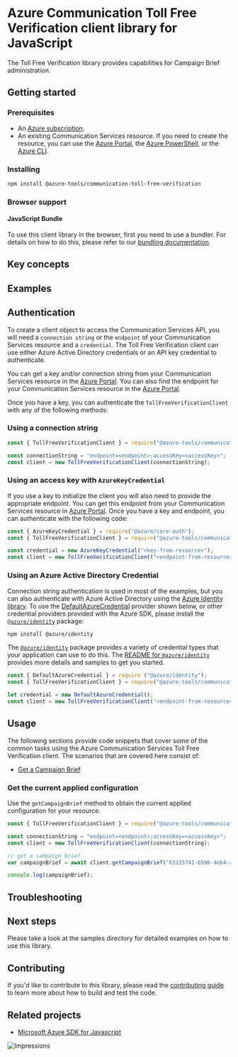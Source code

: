 # Azure Communication Toll Free Verification client library for JavaScript

The Toll Free Verification library provides capabilities for Campaign Brief administration.

## Getting started

### Prerequisites

- An [Azure subscription][azure_sub].
- An existing Communication Services resource. If you need to create the resource, you can use the [Azure Portal][azure_portal], the [Azure PowerShell][azure_powershell], or the [Azure CLI][azure_cli].

### Installing

```bash
npm install @azure-tools/communication-toll-free-verification
```

### Browser support

#### JavaScript Bundle

To use this client library in the browser, first you need to use a bundler. For details on how to do this, please refer to our [bundling documentation](https://aka.ms/AzureSDKBundling).

## Key concepts

## Examples

## Authentication

To create a client object to access the Communication Services API, you will need a `connection string` or the `endpoint` of your Communication Services resource and a `credential`. The Toll Free Verification client can use either Azure Active Directory credentials or an API key credential to authenticate.

You can get a key and/or connection string from your Communication Services resource in the [Azure Portal][azure_portal]. You can also find the endpoint for your Communication Services resource in the [Azure Portal][azure_portal].

Once you have a key, you can authenticate the `TollFreeVerificationClient` with any of the following methods:

### Using a connection string

```javascript
const { TollFreeVerificationClient } = require("@azure-tools/communication-toll-free-verification");

const connectionString = "endpoint=<endpoint>;accessKey=<accessKey>";
const client = new TollFreeVerificationClient(connectionString);
```

### Using an access key with `AzureKeyCredential`

If you use a key to initialize the client you will also need to provide the appropriate endpoint. You can get this endpoint from your Communication Services resource in [Azure Portal][azure_portal]. Once you have a key and endpoint, you can authenticate with the following code:

```javascript
const { AzureKeyCredential } = require("@azure/core-auth");
const { TollFreeVerificationClient } = require("@azure-tools/communication-toll-free-verification");

const credential = new AzureKeyCredential("<key-from-resource>");
const client = new TollFreeVerificationClient("<endpoint-from-resource>", credential);
```

### Using an Azure Active Directory Credential

Connection string authentication is used in most of the examples, but you can also authenticate with Azure Active Directory using the [Azure Identity library][azure_identity]. To use the [DefaultAzureCredential][defaultazurecredential] provider shown below, or other credential providers provided with the Azure SDK, please install the [`@azure/identity`][azure_identity] package:

```bash
npm install @azure/identity
```

The [`@azure/identity`][azure_identity] package provides a variety of credential types that your application can use to do this. The [README for `@azure/identity`][azure_identity_readme] provides more details and samples to get you started.

```javascript
const { DefaultAzureCredential } = require ("@azure/identity");
const { TollFreeVerificationClient } = require("@azure-tools/communication-toll-free-verification");

let credential = new DefaultAzureCredential();
const client = new TollFreeVerificationClient("<endpoint-from-resource>", credential);
```

## Usage

The following sections provide code snippets that cover some of the common tasks using the Azure Communication Services Toll Free Verification client. The scenarios that are covered here consist of:

- [Get a Campaign Brief](#get-a-campaign-brief)

### Get the current applied configuration
Use the `getCampaignBrief` method to obtain the current applied configuration for your resource.

```javascript
const { TollFreeVerificationClient } = require("@azure-tools/communication-toll-free-verification");

const connectionString = "endpoint=<endpoint>;accessKey=<accessKey>";
const client = new TollFreeVerificationClient(connectionString);

// get a campaign brief
var campaignBrief = await client.getCampaignBrief("63215741-b596-4eb4-a9c0-b2905ce22cb0", "US");

console.log(campaignBrief);
```

## Troubleshooting

## Next steps

Please take a look at the samples directory for detailed examples on how to use this library.

## Contributing

If you'd like to contribute to this library, please read the [contributing guide](https://github.com/Azure/azure-sdk-for-js/blob/main/CONTRIBUTING.md) to learn more about how to build and test the code.

## Related projects

- [Microsoft Azure SDK for Javascript](https://github.com/Azure/azure-sdk-for-js)

[azure_cli]: https://docs.microsoft.com/cli/azure
[azure_sub]: https://azure.microsoft.com/free/
[azure_portal]: https://portal.azure.com
[azure_powershell]: https://docs.microsoft.com/powershell/module/az.communication/new-azcommunicationservice
[defaultazurecredential]: https://github.com/Azure/azure-sdk-for-js/tree/main/sdk/identity/identity#defaultazurecredential
[azure_identity]: https://github.com/Azure/azure-sdk-for-js/tree/main/sdk/identity/identity
[azure_identity_readme]: https://github.com/Azure/azure-sdk-for-js/blob/main/sdk/identity/identity/README.md
![Impressions](https://azure-sdk-impressions.azurewebsites.net/api/impressions/azure-sdk-for-js%2Fsdk%2Fcommunication%2Fcommunication-toll-free-verification%2FREADME.png)
